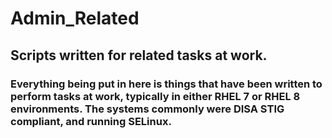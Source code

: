 # Admin_Related
## Scripts written for related tasks at work. 
### Everything being put in here is things that have been written to perform tasks at work, typically in either RHEL 7 or RHEL 8 environments. The systems commonly were DISA STIG compliant, and running SELinux.
